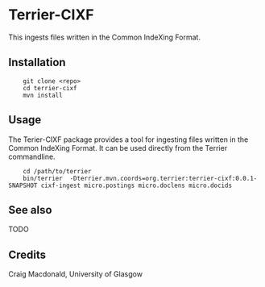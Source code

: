 # Terrier-CIXF

This ingests files written in the Common IndeXing Format.

## Installation

```shell
    git clone <repo>
    cd terrier-cixf
    mvn install
```

## Usage

The Terier-CIXF package provides a tool for ingesting files written in the Common IndeXing Format. It can be used directly from the Terrier commandline.

```shell
    cd /path/to/terrier
    bin/terrier  -Dterrier.mvn.coords=org.terrier:terrier-cixf:0.0.1-SNAPSHOT cixf-ingest micro.postings micro.doclens micro.docids
```

## See also

TODO

## Credits

Craig Macdonald, University of Glasgow
